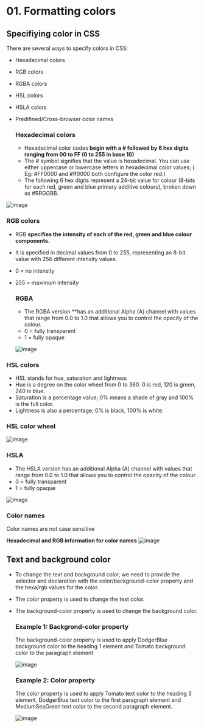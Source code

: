 # 01. Formatting colors

## Specifiying color in CSS
There are several ways to specify colors in CSS:
- Hexadecimal colors 
- RGB colors
- RGBA colors
- HSL colors
- HSLA colors
- Predifined/Cross-browser color names

  ### Hexadecimal colors
  - Hexadecimal color codes **begin with a # followed by 6 hex digits ranging from 00 to FF (0 to 255 in base 10)**
  - The # symbol signifies that the value is hexadecimal. You can use either uppercase or lowercase letters in hexadecimal color values; ( Eg: #FF0000 and #ff0000 both configure
the color red.)
  - The following 6 hex digits represent a 24-bit value for colour (8-bits for each red, green and blue
primary additive colours), broken down as #RRGGBB.

 ![image](https://github.com/Fong20/Learning-repository/assets/150316121/429b63a4-79b5-4b34-8c35-a4cdce01b8ba)
 
  ### RGB colors
  - RGB **specifies the intensity of each of the red, green and blue colour components.**
  - It is specified in decimal values from 0 to 255, representing an 8-bit value with 256 different intensity values.
  - 0 = no intensity
  - 255 = maximum intensity

    ### RGBA
    - The RGBA version **has an additional Alpha (A) channel with values that range from 0.0 to 1.0 that allows you to control the opacity of the colour.
    - 0 = fully transparent
    - 1 = fully opaque
  
    ![image](https://github.com/Fong20/Learning-repository/assets/150316121/e3c6b8aa-88e7-4e13-900f-550570a88f88)

  ### HSL colors
  - HSL stands for hue, saturation and lightness
  - Hue is a degree on the color wheel from 0 to 360. 0 is red, 120 is green, 240 is blue.
  - Saturation is a percentage value; 0% means a shade of gray and 100% is the full color.
  - Lightness is also a percentage; 0% is black, 100% is white.

   ### HSL color wheel
  ![image](https://github.com/Fong20/Learning-repository/assets/150316121/9098c75c-dbfa-4055-9b85-8e888d07a008)

  ### HSLA
  - The HSLA version has an additional Alpha (A) channel with values that range from 0.0 to 1.0 that allows you to control the opacity of the colour.
  - 0 = fully transparent
  - 1 = fully opaque

  ![image](https://github.com/Fong20/Learning-repository/assets/150316121/3fd06049-58c0-48b1-8b00-c61f4d69e197)

  ### Color names
  Color names are not case sensitive

  **Hexadecimal and RGB information for color names**
  ![image](https://github.com/Fong20/Learning-repository/assets/150316121/7bd43d9e-f017-4288-845a-3484ccf125e2)

## Text and background color
- To change the text and background color, we need to provide the selector and declaration with the color/background-color property and the hexa/rgb values for the color.
- The color property is used to change the text color.
- The background-color property is used to change the background color.
  
  ### Example 1: Backgrond-color property
  The background-color property is used to apply DodgerBlue background color to the heading 1 element and Tomato background color to the paragraph element

  ![image](https://github.com/Fong20/Learning-repository/assets/150316121/2b0b08d8-24b4-4b45-8e33-74edd6169e82)

  ### Example 2: Color property
  The color property is used to apply Tomato text color to the heading 3 element, DodgerBlue text color to the first paragraph element and MediumSeaGreen text color to the second paragraph element.
  
  ![image](https://github.com/Fong20/Learning-repository/assets/150316121/94a21f7f-b976-4621-909d-75e6ee6f691d)


  




  
